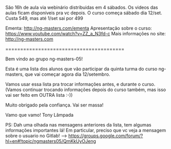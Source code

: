 São 16h de aula via webinário distribuidas em 4 sábados.
Os videos das aulas ficam disponíveis pra vc depois.
O curso começa sábado dia 12/set.
Custa 549, mas até 1/set sai por 499

Ementa: http://ng-masters.com/ementa
Apresentação sobre o curso: https://www.youtube.com/watch?v=ZZ_a_N3fd-c
Mais informações no site: http://ng-masters.com


========================================

Bem vindo ao grupo ng-masters-05!

Esta é uma lista dos alunos que vão participar da quinta turma do curso ng-masters, que vai começar agora dia 12/setembro.

Vamos usar essa lista pra trocar informações antes, e durante o curso.
(Vamos continuar trocando informações depois do curso também, mas isso vai ser feito em OUTRA lista :-))

Muito obrigado pela confiança. Vai ser massa!

Vamo que vamo!
Tony Lâmpada

PS: Dah uma olhada nas mensagens anteriores da lista, tem algumas informações importantes lá! Em particular, preciso que vc veja a mensagem sobre o usuario no Gitlab! --> https://groups.google.com/forum/?hl=en#!topic/ngmasters05/QmKkUyOJeng
